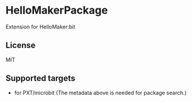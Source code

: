 # HelloMakerPackage

Extension for HelloMaker:bit

## License

MIT

## Supported targets

* for PXT/microbit
(The metadata above is needed for package search.)
